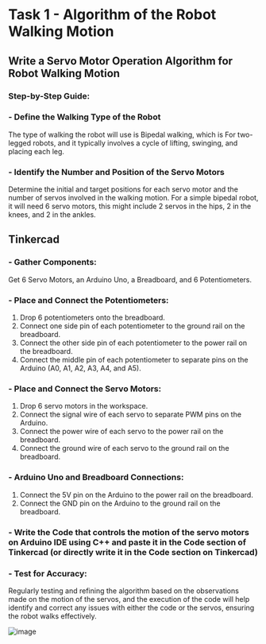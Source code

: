 # Task 1 - Algorithm of the Robot Walking Motion

## Write a Servo Motor Operation Algorithm for Robot Walking Motion
### Step-by-Step Guide: 

### - Define the Walking Type of the Robot
The type of walking the robot will use is Bipedal walking, which is For two-legged robots, and it typically involves a cycle of lifting, swinging, and placing each leg.

### - Identify the Number and Position of the Servo Motors
Determine the initial and target positions for each servo motor and the number of servos involved in the walking motion. For a simple bipedal robot, it will need 6 servo motors, this might include 2 servos in the hips, 2 in the knees, and 2 in the ankles.

## Tinkercad

### - Gather Components:
Get 6 Servo Motors, an Arduino Uno, a Breadboard, and 6 Potentiometers.

### - Place and Connect the Potentiometers:
1.	Drop 6 potentiometers onto the breadboard.
2.	Connect one side pin of each potentiometer to the ground rail on the breadboard.
3.	Connect the other side pin of each potentiometer to the power rail on the breadboard.
4.	Connect the middle pin of each potentiometer to separate pins on the Arduino (A0, A1, A2, A3, A4, and A5).
### - Place and Connect the Servo Motors:
1.	Drop 6 servo motors in the workspace.
2.	Connect the signal wire of each servo to separate PWM pins on the Arduino.
3.	Connect the power wire of each servo to the power rail on the breadboard.
4. Connect the ground wire of each servo to the ground rail on the breadboard.
### - Arduino Uno and Breadboard Connections:
1.	Connect the 5V pin on the Arduino to the power rail on the breadboard.
2.	Connect the GND pin on the Arduino to the ground rail on the breadboard.
### - Write the Code that controls the motion of the servo motors on Arduino IDE using C++ and paste it in the Code section of Tinkercad (or directly write it in the Code section on Tinkercad)

### - Test for Accuracy:
Regularly testing and refining the algorithm based on the observations made on the motion of the servos, and the execution of the code will help identify and correct any issues with either the code or the servos, ensuring the robot walks effectively.

![image](https://github.com/Ghalastic/Robot-Walking-Motion/assets/173709501/84e0dcd4-0fad-42df-a428-c03124eee2c2)

